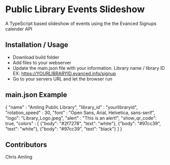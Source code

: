 # Public Library Events Slideshow
A TypeScript based slideshow of events using the the Evanced Signups calender API

## Installation / Usage

- Download build folder
- Add files to your webserver
- Update the main.json file with your information.  Library name / library ID  EX: https://YOURLIBRARYID.evanced.info/signup
- Go to your servers URL and let the browser run

## main.json Example
{
    "name" : "Amling Public Library", 
    "library_id" : "yourlibraryid",
    "rotation_speed" : 30,
    "font" : "Open Sans, Arial, Helvetica, sans-serif",
    "logo": "Library_Logo.jpeg",
    "alert" : "This is an alert!",
    "show_qr_code": true,
    "colors" : [
        {"body": "#2f7278", "text": "white"},
        {"body": "#97cc39", "text": "white"},
        {"body": "#97cc39", "text": "black"}
        ]
}

## Contributors

Chris Amling
